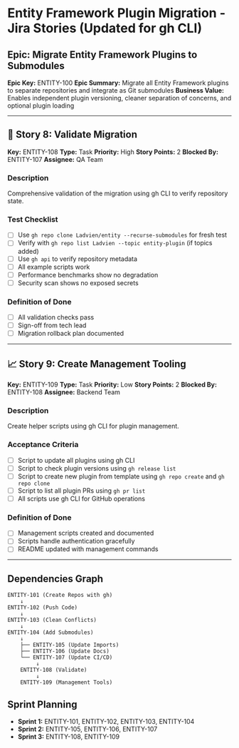 # Entity Framework Plugin Migration - Jira Stories (Updated for gh CLI)

## Epic: Migrate Entity Framework Plugins to Submodules
**Epic Key:** ENTITY-100
**Epic Summary:** Migrate all Entity Framework plugins to separate repositories and integrate as Git submodules
**Business Value:** Enables independent plugin versioning, cleaner separation of concerns, and optional plugin loading

---








## 🧪 Story 8: Validate Migration
**Key:** ENTITY-108
**Type:** Task
**Priority:** High
**Story Points:** 2
**Blocked By:** ENTITY-107
**Assignee:** QA Team

### Description
Comprehensive validation of the migration using gh CLI to verify repository state.

### Test Checklist
- [ ] Use `gh repo clone Ladvien/entity --recurse-submodules` for fresh test
- [ ] Verify with `gh repo list Ladvien --topic entity-plugin` (if topics added)
- [ ] Use `gh api` to verify repository metadata
- [ ] All example scripts work
- [ ] Performance benchmarks show no degradation
- [ ] Security scan shows no exposed secrets

### Definition of Done
- [ ] All validation checks pass
- [ ] Sign-off from tech lead
- [ ] Migration rollback plan documented

---

## 📈 Story 9: Create Management Tooling
**Key:** ENTITY-109
**Type:** Task
**Priority:** Low
**Story Points:** 2
**Blocked By:** ENTITY-108
**Assignee:** Backend Team

### Description
Create helper scripts using gh CLI for plugin management.

### Acceptance Criteria
- [ ] Script to update all plugins using gh CLI
- [ ] Script to check plugin versions using `gh release list`
- [ ] Script to create new plugin from template using `gh repo create` and `gh repo clone`
- [ ] Script to list all plugin PRs using `gh pr list`
- [ ] All scripts use gh CLI for GitHub operations

### Definition of Done
- [ ] Management scripts created and documented
- [ ] Scripts handle authentication gracefully
- [ ] README updated with management commands

---

## Dependencies Graph
```
ENTITY-101 (Create Repos with gh)
    ↓
ENTITY-102 (Push Code)
    ↓
ENTITY-103 (Clean Conflicts)
    ↓
ENTITY-104 (Add Submodules)
    ↓
    ├── ENTITY-105 (Update Imports)
    ├── ENTITY-106 (Update Docs)
    └── ENTITY-107 (Update CI/CD)
         ↓
    ENTITY-108 (Validate)
         ↓
    ENTITY-109 (Management Tools)
```

## Sprint Planning
- **Sprint 1:** ENTITY-101, ENTITY-102, ENTITY-103, ENTITY-104
- **Sprint 2:** ENTITY-105, ENTITY-106, ENTITY-107
- **Sprint 3:** ENTITY-108, ENTITY-109
